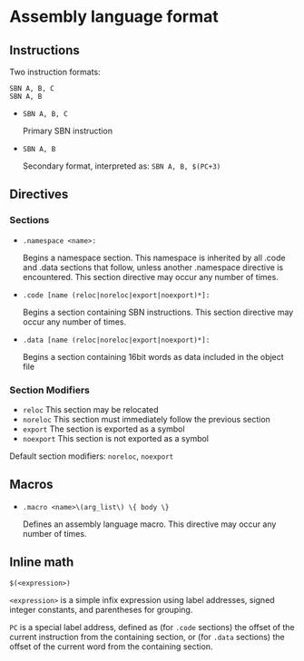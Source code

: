 # Assembly language format

## Instructions

Two instruction formats:

```
SBN A, B, C
SBN A, B
```

*	`SBN A, B, C`
	
	Primary SBN instruction
*	`SBN A, B`
	
	Secondary format, interpreted as: `SBN A, B, $(PC+3)`

## Directives

### Sections

*	`.namespace <name>:`
	
	Begins a namespace section.  This namespace is inherited by all .code and .data sections that follow, unless another .namespace directive is encountered. This section directive may occur any number of times.
*	`.code [name (reloc|noreloc|export|noexport)*]:`
	
	Begins a section containing SBN instructions. This section directive may occur any number of times.
*	`.data [name (reloc|noreloc|export|noexport)*]:`
	
	Begins a section containing 16bit words as data included in the object file
### Section Modifiers

*	`reloc` This section may be relocated
*	`noreloc` This section must immediately follow the previous section
*	`export` The section is exported as a symbol
*	`noexport` This section is not exported as a symbol

Default section modifiers: `noreloc`, `noexport`


## Macros

*	`.macro <name>\(arg_list\) \{ body \}`
	
	Defines an assembly language macro. This directive may occur any number of times.

## Inline math

`$(<expression>)`

`<expression>` is a simple infix expression using label addresses, signed integer constants, and parentheses for grouping.

`PC` is a special label address, defined as (for `.code` sections) the offset of the current instruction from the containing section, or (for `.data` sections) the offset of the current word from the containing section.